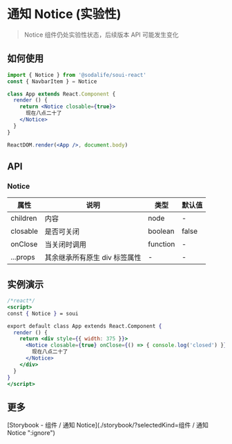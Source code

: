 # 通知 Notice (实验性)
> Notice 组件仍处实验性状态，后续版本 API 可能发生变化

## 如何使用
```jsx
import { Notice } from '@sodalife/soui-react'
const { NavbarItem } = Notice

class App extends React.Component {
  render () {
    return <Notice closable={true}>
      现在八点二十了
    </Notice>
  }
}

ReactDOM.render(<App />, document.body)
```


## API
### Notice
|   属性   |             说明              |   类型   | 默认值 |
| -------- | ----------------------------- | -------- | ------ |
| children | 内容                          | node     | -      |
| closable | 是否可关闭                    | boolean  | false  |
| onClose  | 当关闭时调用                  | function | -      |
| ...props | 其余继承所有原生 div 标签属性 | -        | -      |


## 实例演示
```jsx
/*react*/
<script>
const { Notice } = soui

export default class App extends React.Component {
  render () {
    return <div style={{ width: 375 }}>
      <Notice closable={true} onClose={() => { console.log('closed') }}>
        现在八点二十了
      </Notice>
    </div>
  }
}
</script>
```


## 更多
[Storybook - 组件 / 通知 Notice](./storybook/?selectedKind=组件 / 通知 Notice ":ignore")
